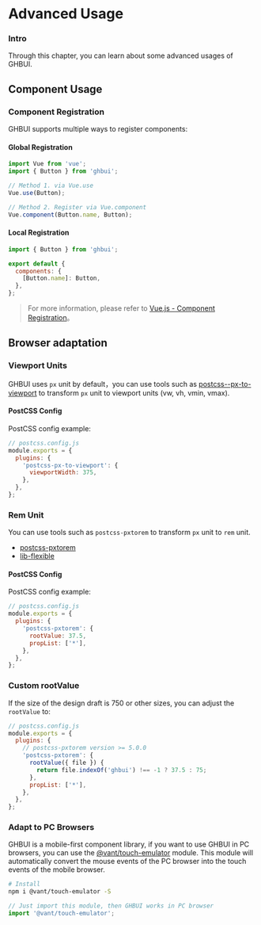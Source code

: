 # Advanced Usage

### Intro

Through this chapter, you can learn about some advanced usages of GHBUI.

## Component Usage

### Component Registration

GHBUI supports multiple ways to register components:

#### Global Registration

```js
import Vue from 'vue';
import { Button } from 'ghbui';

// Method 1. via Vue.use
Vue.use(Button);

// Method 2. Register via Vue.component
Vue.component(Button.name, Button);
```

#### Local Registration

```js
import { Button } from 'ghbui';

export default {
  components: {
    [Button.name]: Button,
  },
};
```

> For more information, please refer to [Vue.js - Component Registration](https://vuejs.org/v2/guide/components-registration.html)。

## Browser adaptation

### Viewport Units

GHBUI uses `px` unit by default，you can use tools such as [postcss--px-to-viewport](https://github.com/evrone/postcss-px-to-viewport) to transform `px` unit to viewport units (vw, vh, vmin, vmax).

#### PostCSS Config

PostCSS config example:

```js
// postcss.config.js
module.exports = {
  plugins: {
    'postcss-px-to-viewport': {
      viewportWidth: 375,
    },
  },
};
```

### Rem Unit

You can use tools such as `postcss-pxtorem` to transform `px` unit to `rem` unit.

- [postcss-pxtorem](https://github.com/cuth/postcss-pxtorem)
- [lib-flexible](https://github.com/amfe/lib-flexible)

#### PostCSS Config

PostCSS config example:

```js
// postcss.config.js
module.exports = {
  plugins: {
    'postcss-pxtorem': {
      rootValue: 37.5,
      propList: ['*'],
    },
  },
};
```

### Custom rootValue

If the size of the design draft is 750 or other sizes, you can adjust the `rootValue` to:

```js
// postcss.config.js
module.exports = {
  plugins: {
    // postcss-pxtorem version >= 5.0.0
    'postcss-pxtorem': {
      rootValue({ file }) {
        return file.indexOf('ghbui') !== -1 ? 37.5 : 75;
      },
      propList: ['*'],
    },
  },
};
```

### Adapt to PC Browsers

GHBUI is a mobile-first component library, if you want to use GHBUI in PC browsers, you can use the [@vant/touch-emulator](https://github.com/vant-ui/vant/tree/dev/packages/vant-touch-emulator) module. This module will automatically convert the mouse events of the PC browser into the touch events of the mobile browser.

```bash
# Install
npm i @vant/touch-emulator -S
```

```js
// Just import this module, then GHBUI works in PC browser
import '@vant/touch-emulator';
```

